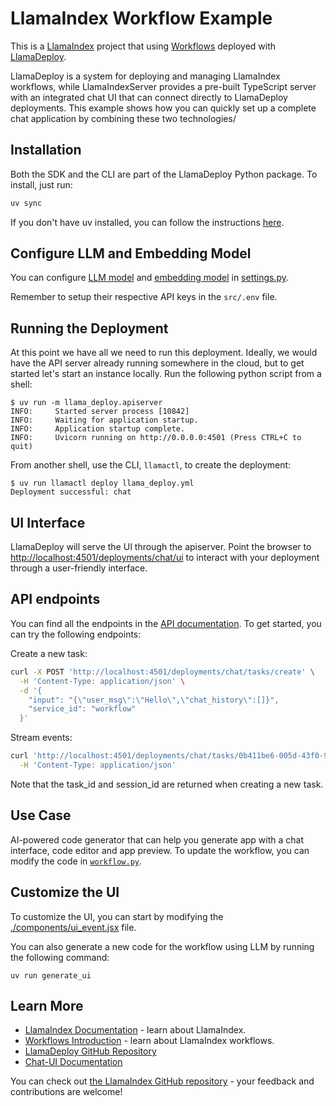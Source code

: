 # LlamaIndex Workflow Example

This is a [LlamaIndex](https://www.llamaindex.ai/) project that using [Workflows](https://docs.llamaindex.ai/en/stable/understanding/workflows/) deployed with [LlamaDeploy](https://github.com/run-llama/llama_deploy).

LlamaDeploy is a system for deploying and managing LlamaIndex workflows, while LlamaIndexServer provides a pre-built TypeScript server with an integrated chat UI that can connect directly to LlamaDeploy deployments. This example shows how you can quickly set up a complete chat application by combining these two technologies/

## Installation

Both the SDK and the CLI are part of the LlamaDeploy Python package. To install, just run:

```bash
uv sync
```

If you don't have uv installed, you can follow the instructions [here](https://docs.astral.sh/uv/getting-started/installation/).

## Configure LLM and Embedding Model

You can configure [LLM model](https://docs.llamaindex.ai/en/stable/module_guides/models/llms) and [embedding model](https://docs.llamaindex.ai/en/stable/module_guides/models/embeddings) in [settings.py](app/settings.py).

Remember to setup their respective API keys in the `src/.env` file.

## Running the Deployment

At this point we have all we need to run this deployment. Ideally, we would have the API server already running
somewhere in the cloud, but to get started let's start an instance locally. Run the following python script
from a shell:

```
$ uv run -m llama_deploy.apiserver
INFO:     Started server process [10842]
INFO:     Waiting for application startup.
INFO:     Application startup complete.
INFO:     Uvicorn running on http://0.0.0.0:4501 (Press CTRL+C to quit)
```

From another shell, use the CLI, `llamactl`, to create the deployment:

```
$ uv run llamactl deploy llama_deploy.yml
Deployment successful: chat
```

## UI Interface

LlamaDeploy will serve the UI through the apiserver. Point the browser to [http://localhost:4501/deployments/chat/ui](http://localhost:4501/deployments/chat/ui) to interact with your deployment through a user-friendly interface.

## API endpoints

You can find all the endpoints in the [API documentation](http://localhost:4501/docs). To get started, you can try the following endpoints:

Create a new task:

```bash
curl -X POST 'http://localhost:4501/deployments/chat/tasks/create' \
  -H 'Content-Type: application/json' \
  -d '{
    "input": "{\"user_msg\":\"Hello\",\"chat_history\":[]}",
    "service_id": "workflow"
  }'
```

Stream events:

```bash
curl 'http://localhost:4501/deployments/chat/tasks/0b411be6-005d-43f0-9b6b-6a0017f08002/events?session_id=dd36442c-45ca-4eaa-8d75-b4e6dad1a83e&raw_event=true' \
  -H 'Content-Type: application/json'
```

Note that the task_id and session_id are returned when creating a new task.

## Use Case

AI-powered code generator that can help you generate app with a chat interface, code editor and app preview.
To update the workflow, you can modify the code in [`workflow.py`](src/workflow.py).

## Customize the UI

To customize the UI, you can start by modifying the [./components/ui_event.jsx](./components/ui_event.jsx) file.

You can also generate a new code for the workflow using LLM by running the following command:

```
uv run generate_ui
```

## Learn More

- [LlamaIndex Documentation](https://docs.llamaindex.ai) - learn about LlamaIndex.
- [Workflows Introduction](https://docs.llamaindex.ai/en/stable/understanding/workflows/) - learn about LlamaIndex workflows.
- [LlamaDeploy GitHub Repository](https://github.com/run-llama/llama_deploy)
- [Chat-UI Documentation](https://ts.llamaindex.ai/docs/chat-ui)

You can check out [the LlamaIndex GitHub repository](https://github.com/run-llama/llama_index) - your feedback and contributions are welcome!
